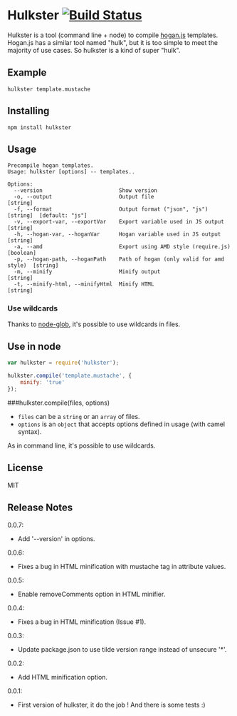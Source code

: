 # Hulkster [![Build Status](https://travis-ci.org/neoziro/hulkster.png?branch=master)](https://travis-ci.org/neoziro/hulkster)

Hulkster is a tool (command line + node) to compile [hogan.js](http://twitter.github.com/hogan.js/) templates. Hogan.js has a similar tool named "hulk", but it is too simple to meet the majority of use cases. So hulkster is a kind of super "hulk".

## Example

````
hulkster template.mustache
````

## Installing

````
npm install hulkster
````

## Usage

````
Precompile hogan templates.
Usage: hulkster [options] -- templates..

Options:
  --version                        Show version
  -o, --output                     Output file                               [string]
  -f, --format                     Output format ("json", "js")              [string]  [default: "js"]
  -v, --export-var, --exportVar    Export variable used in JS output         [string]
  -h, --hogan-var, --hoganVar      Hogan variable used in JS output          [string]
  -a, --amd                        Export using AMD style (require.js)       [boolean]
  -p, --hogan-path, --hoganPath    Path of hogan (only valid for amd style)  [string]
  -m, --minify                     Minify output                             [string]
  -t, --minify-html, --minifyHtml  Minify HTML                               [string]
````

### Use wildcards

Thanks to [node-glob](https://github.com/isaacs/node-glob), it's possible to use wildcards in files.

## Use in node

````javascript
var hulkster = require('hulkster');

hulkster.compile('template.mustache', {
	minify: 'true'
});
````

###hulkster.compile(files, options)

* `files` can be a `string` or an `array` of files.
* `options` is an `object` that accepts options defined in usage (with camel syntax).

As in command line, it's possible to use wildcards.

## License

MIT

## Release Notes

0.0.7:

* Add '--version' in options.

0.0.6:

* Fixes a bug in HTML minification with mustache tag in attribute values.

0.0.5:

* Enable removeComments option in HTML minifier.

0.0.4:

* Fixes a bug in HTML minification (Issue #1).

0.0.3:

* Update package.json to use tilde version range instead of unsecure '*'.

0.0.2:

* Add HTML minification option.

0.0.1: 
 
* First version of hulkster, it do the job ! And there is some tests :)
